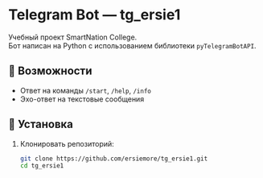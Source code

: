 # Telegram Bot — tg_ersie1

Учебный проект SmartNation College.  
Бот написан на Python с использованием библиотеки `pyTelegramBotAPI`.

## 🚀 Возможности
- Ответ на команды `/start`, `/help`, `/info`
- Эхо-ответ на текстовые сообщения

## 🧰 Установка
1. Клонировать репозиторий:
   ```bash
   git clone https://github.com/ersiemore/tg_ersie1.git
   cd tg_ersie1
